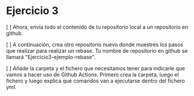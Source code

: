 Ejercicio 3
===========

[ ] Ahora, envía todo el contenido de tu repositorio local a un repositorio en github.

[ ] A continuación, crea otro repositorio nuevo donde muestres los pasos que realizar para realizar un rebase. Tu nombre de repositorio en github se llamará "Ejercicio3-ejemplo-rebase".

[ ] Añade la carpeta y el fichero que necesitamos tener para indicarle que vamos a hacer uso de Github Actions. Primero crea la carpeta, luego el fichero y luego explica qué comandos van a ejecutarse dentro del fichero yml. 
